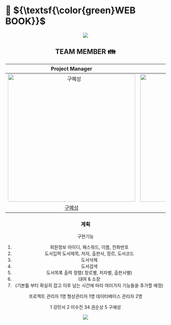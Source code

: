 # :closed_book: ${\textsf{\color{green}WEB BOOK}}$

<div align="center">
<img src="https://capsule-render.vercel.app/api?type=waving&color=99CC33&height=150&section=header" />


## TEAM MEMBER :family:

|                                         Project Manager                                          |                                         DBA                                          |                                         Configuration Management                                          |                                         DBA                                         |                                                                  
| :--------------------------------------------------------------------------------------: | :--------------------------------------------------------------------------------------: | :--------------------------------------------------------------------------------------: | :-------------------------------------------------------------------------------------: | 
| <img src="https://avatars.githubusercontent.com/u/157683190?v=4" width=400px alt="구예성"/> | <img src="https://avatars.githubusercontent.com/u/155221216?v=4" width=400px alt="강민서"/> | <img src="https://avatars.githubusercontent.com/u/157683193?v=4" width=400px alt="권순상"/> | <img src="https://avatars.githubusercontent.com/u/157683498?v=4" width=400px alt="이수진"> |
|                       [구예성](https://github.com/KUYESUNG)                        |                            [강민서](https://github.com/KANGMINSEO0)                            |                            [권순상](https://github.com/sunskwon)                            |                          [이수진](https://github.com/ZZINYMON)                           |                                     

### 계획
구현기능
 1. 회원정보
아이디, 패스워드, 이름, 전화번호
 2. 도서입력
도서제목, 저자, 출판사, 장르, 도서코드
 3. 도서삭제
 4. 도서검색
 5. 도서목록 출력
정렬( 장르별, 저자별, 출판사별)
 6. 대여 & 소장
 7. (기본틀 부터 확실히 잡고 이후 남는 시간에 따라 여러가지 기능들을 추가할 예정)

프로젝트 관리자 1명
형상관리자 1명
데이터베이스 관리자 2명

1   강민서
2   이수진
34 권순상
5   구예성



<div align="center">
<img src="https://capsule-render.vercel.app/api?type=waving&color=FF9999&height=150&section=footer" />
